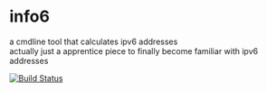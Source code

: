 info6
=====

a cmdline tool that calculates ipv6 addresses  
actually just a apprentice piece to finally become familiar with ipv6 addresses

[![Build Status](https://travis-ci.org/rickmer/info6.svg)](https://travis-ci.org/rickmer/info6)
